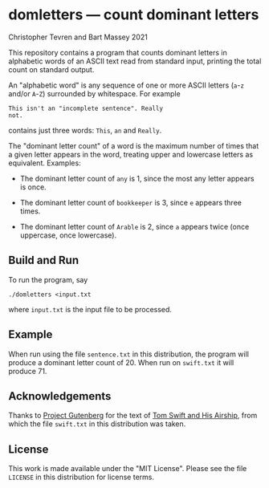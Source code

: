 # domletters — count dominant letters
Christopher Tevren and Bart Massey 2021

This repository contains a program that counts dominant
letters in alphabetic words of an ASCII text read from
standard input, printing the total count on standard output.

An "alphabetic word" is any sequence of one or more
ASCII letters (`a`-`z` and/or `A`-`Z`) surrounded by
whitespace. For example

    This isn't an "incomplete sentence". Really
    not.

contains just three words: `This`, `an` and `Really`.

The "dominant letter count" of a word is the maximum number of
times that a given letter appears in the word, treating
upper and lowercase letters as equivalent. Examples:

* The dominant letter count of `any` is 1, since the most any
  letter appears is once.

* The dominant letter count of `bookkeeper` is 3, since `e`
  appears three times.

* The dominant letter count of `Arable` is 2, since `a`
  appears twice (once uppercase, once lowercase).

## Build and Run

To run the program, say

    ./domletters <input.txt

where `input.txt` is the input file to be processed.

## Example

When run using the file `sentence.txt` in this distribution,
the program will produce a dominant letter count of 20. When
run on `swift.txt` it will produce 71.

## Acknowledgements

Thanks to [Project Gutenberg](http://gutenberg.org) for the
text of
[Tom Swift and His Airship](https://www.gutenberg.org/cache/epub/3005/pg3005.txt),
from which the file `swift.txt` in this distribution was
taken.

## License

This work is made available under the "MIT License". Please
see the file `LICENSE` in this distribution for license
terms.
